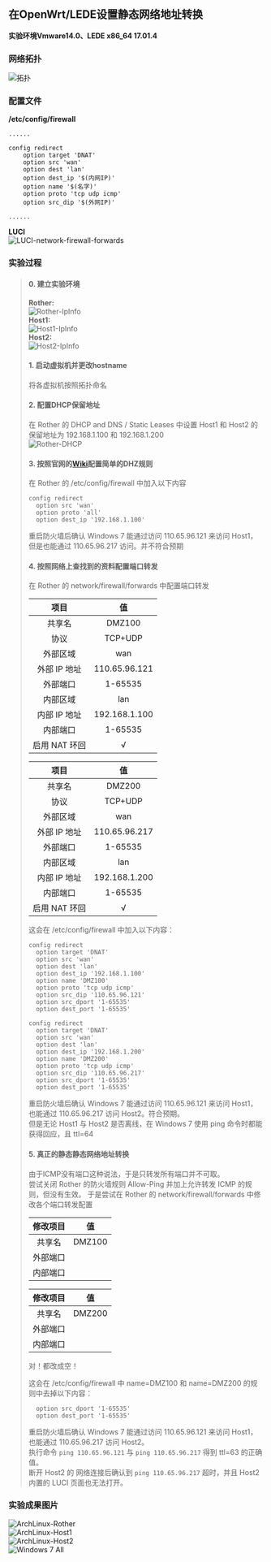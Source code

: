 ## 在OpenWrt/LEDE设置静态网络地址转换
**实验环境Vmware14.0、LEDE x86_64 17.01.4**  
### 网络拓扑
![拓扑](https://raw.githubusercontent.com/BoringCat/MyLog/master/Picture/LEDE/Common_options/SNAT-Network.png)  
### 配置文件
**/etc/config/firewall**
```
......

config redirect
	option target 'DNAT'
	option src 'wan'
	option dest 'lan'
	option dest_ip '$(内网IP)'
	option name '$(名字)'
	option proto 'tcp udp icmp'
	option src_dip '$(外网IP)'

......
```

**LUCI**  
![LUCI-network-firewall-forwards](https://raw.githubusercontent.com/BoringCat/MyLog/master/Picture/LEDE/Common_options/SNAT-forwards.png)  

### 实验过程
> #### 0. 建立实验环境
> **Rother:**  
![Rother-IpInfo](https://raw.githubusercontent.com/BoringCat/MyLog/master/Picture/LEDE/Common_options/SNAT-Rother-IpInfo.png)  
> **Host1:**  
![Host1-IpInfo](https://raw.githubusercontent.com/BoringCat/MyLog/master/Picture/LEDE/Common_options/SNAT-Host1-IpInfo.png)  
> **Host2:**  
![Host2-IpInfo](https://raw.githubusercontent.com/BoringCat/MyLog/master/Picture/LEDE/Common_options/SNAT-Host2-IpInfo.png)  
> #### 1. 启动虚拟机并更改hostname
>将各虚拟机按照拓扑命名
> #### 2. 配置DHCP保留地址
>在 Rother 的 DHCP and DNS / Static Leases 中设置 Host1 和 Host2 的保留地址为 192.168.1.100 和 192.168.1.200  
![Rother-DHCP](https://raw.githubusercontent.com/BoringCat/MyLog/master/Picture/LEDE/Common_options/SNAT-Rother-DHCP.png)  
> #### 3. 按照官网的[Wiki](https://openwrt.org/docs/guide-user/firewall/firewall_configuration#simple_dmz_rule)配置简单的DHZ规则
>在 Rother 的 /etc/config/firewall 中加入以下内容
> ```
> config redirect
>	option src 'wan'
>	option proto 'all'
>	option dest_ip '192.168.1.100'
> ```
>重启防火墙后确认 Windows 7 能通过访问 110.65.96.121 来访问 Host1，但是也能通过 110.65.96.217 访问。并不符合预期
> #### 4. 按照网络上查找到的资料配置端口转发
>在 Rother 的 network/firewall/forwards 中配置端口转发
>
>|项目|值|
>| :-: | :-: |
>|共享名| DMZ100 |
>|协议| TCP+UDP |
>|外部区域| wan |
>|外部 IP 地址| 110.65.96.121 |
>|外部端口| 1-65535 |
>|内部区域| lan |
>|内部 IP 地址|192.168.1.100|
>|内部端口| 1-65535 |
>|启用 NAT 环回| √ |
>
>|项目|值|
>| :-: | :-: |
>|共享名| DMZ200 |
>|协议| TCP+UDP |
>|外部区域| wan |
>|外部 IP 地址| 110.65.96.217 |
>|外部端口| 1-65535 |
>|内部区域| lan |
>|内部 IP 地址|192.168.1.200|
>|内部端口| 1-65535 |
>|启用 NAT 环回| √ |
>
>这会在 /etc/config/firewall 中加入以下内容：
> ```
> config redirect
>	option target 'DNAT'
>	option src 'wan'
>	option dest 'lan'
>	option dest_ip '192.168.1.100'
>	option name 'DMZ100'
>	option proto 'tcp udp icmp'
>	option src_dip '110.65.96.121'
>	option src_dport '1-65535'
>	option dest_port '1-65535'
>
> config redirect
>	option target 'DNAT'
>	option src 'wan'
>	option dest 'lan'
>	option dest_ip '192.168.1.200'
>	option name 'DMZ200'
>	option proto 'tcp udp icmp'
>	option src_dip '110.65.96.217'
>	option src_dport '1-65535'
>	option dest_port '1-65535'
> ```
>重启防火墙后确认 Windows 7 能通过访问 110.65.96.121 来访问 Host1，也能通过 110.65.96.217 访问 Host2。符合预期。  
>但是无论 Host1 与 Host2 是否离线，在 Windows 7 使用 ping 命令时都能获得回应，且 ttl=64
> #### 5. 真正的静态静态网络地址转换
>由于ICMP没有端口这种说法，于是只转发所有端口并不可取。  
>尝试关闭 Rother 的防火墙规则 Allow-Ping 并加上允许转发 ICMP 的规则，但没有生效。
>于是尝试在 Rother 的 network/firewall/forwards 中修改各个端口转发配置
>
>|修改项目|值|
>| :-: | :-: |
>|共享名| DMZ100 |
>|外部端口|  |
>|内部端口|  | |
>
>|修改项目|值|
>| :-: | :-: |
>|共享名| DMZ200 |
>|外部端口|  |
>|内部端口|  | |
>
>对！都改成空！
>
>这会在 /etc/config/firewall 中 name=DMZ100 和 name=DMZ200 的规则中去掉以下内容：
> ```
>	option src_dport '1-65535'
>	option dest_port '1-65535'
> ```
>重启防火墙后确认 Windows 7 能通过访问 110.65.96.121 来访问 Host1，也能通过 110.65.96.217 访问 Host2。  
执行命令 `ping 110.65.96.121` 与 `ping 110.65.96.217` 得到 ttl=63 的正确值。  
断开 Host2 的 网络连接后确认到 `ping 110.65.96.217` 超时，并且 Host2 内置的 LUCI 页面也无法打开。
### 实验成果图片
![ArchLinux-Rother](https://raw.githubusercontent.com/BoringCat/MyLog/master/Picture/LEDE/Common_options/SNAT-ArchLinux-Rother.png)  
![ArchLinux-Host1](https://raw.githubusercontent.com/BoringCat/MyLog/master/Picture/LEDE/Common_options/SNAT-ArchLinux-Host1.png)  
![ArchLinux-Host2](https://raw.githubusercontent.com/BoringCat/MyLog/master/Picture/LEDE/Common_options/SNAT-ArchLinux-Host2.png)  
![Windows 7 All](https://raw.githubusercontent.com/BoringCat/MyLog/master/Picture/LEDE/Common_options/SNAT-Windows7-All.png)  
